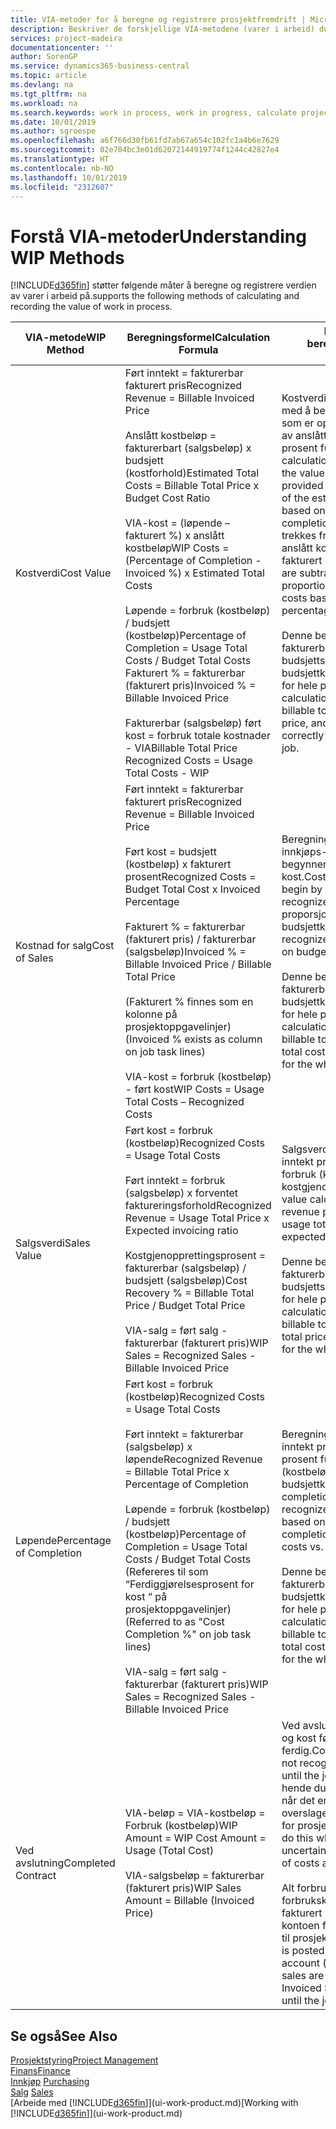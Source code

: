 ```yaml
---
title: VIA-metoder for å beregne og registrere prosjektfremdrift | Microsoft-dokumentasjon
description: Beskriver de forskjellige VIA-metodene (varer i arbeid) du kan bruke til å bokføre, overvåke og beregne økonomiske opplysninger for prosjekter som pågår.
services: project-madeira
documentationcenter: ''
author: SorenGP
ms.service: dynamics365-business-central
ms.topic: article
ms.devlang: na
ms.tgt_pltfrm: na
ms.workload: na
ms.search.keywords: work in process, work in progress, calculate project WIP
ms.date: 10/01/2019
ms.author: sgroespe
ms.openlocfilehash: a6f766d30fb61fd7ab67a654c102fc1a4b6e7629
ms.sourcegitcommit: 02e704bc3e01d62072144919774f1244c42827e4
ms.translationtype: HT
ms.contentlocale: nb-NO
ms.lasthandoff: 10/01/2019
ms.locfileid: "2312607"
---
```

# <a name="understanding-wip-methods"></a><span data-ttu-id="c182a-103">Forstå VIA-metoder</span><span class="sxs-lookup"><span data-stu-id="c182a-103">Understanding WIP Methods</span></span>
[!INCLUDE[d365fin](includes/d365fin_md.md)] <span data-ttu-id="c182a-104">støtter følgende måter å beregne og registrere verdien av varer i arbeid på.</span><span class="sxs-lookup"><span data-stu-id="c182a-104">supports the following methods of calculating and recording the value of work in process.</span></span>

| <span data-ttu-id="c182a-105">VIA-metode</span><span class="sxs-lookup"><span data-stu-id="c182a-105">WIP Method</span></span> | <span data-ttu-id="c182a-106">Beregningsformel</span><span class="sxs-lookup"><span data-stu-id="c182a-106">Calculation Formula</span></span> | <span data-ttu-id="c182a-107">Beskrivelse av beregning</span><span class="sxs-lookup"><span data-stu-id="c182a-107">Calculation Description</span></span> |
| --- | --- | --- |
| <span data-ttu-id="c182a-108">Kostverdi</span><span class="sxs-lookup"><span data-stu-id="c182a-108">Cost Value</span></span> |<span data-ttu-id="c182a-109">Ført inntekt = fakturerbar fakturert pris</span><span class="sxs-lookup"><span data-stu-id="c182a-109">Recognized Revenue = Billable Invoiced Price</span></span><br /><br /> <span data-ttu-id="c182a-110">Anslått kostbeløp = fakturerbart (salgsbeløp) x budsjett (kostforhold)</span><span class="sxs-lookup"><span data-stu-id="c182a-110">Estimated Total Costs = Billable Total Price x Budget Cost Ratio</span></span><br /><br /> <span data-ttu-id="c182a-111">VIA-kost = (løpende – fakturert %) x anslått kostbeløp</span><span class="sxs-lookup"><span data-stu-id="c182a-111">WIP Costs = (Percentage of Completion - Invoiced %) x Estimated Total Costs</span></span><br /><br /> <span data-ttu-id="c182a-112">Løpende = forbruk (kostbeløp) / budsjett (kostbeløp)</span><span class="sxs-lookup"><span data-stu-id="c182a-112">Percentage of Completion = Usage Total Costs / Budget Total Costs</span></span><br /> <span data-ttu-id="c182a-113">Fakturert % = fakturerbar (fakturert pris)</span><span class="sxs-lookup"><span data-stu-id="c182a-113">Invoiced % = Billable Invoiced Price</span></span><br /><br /> <span data-ttu-id="c182a-114">Fakturerbar (salgsbeløp) ført kost = forbruk totale kostnader - VIA</span><span class="sxs-lookup"><span data-stu-id="c182a-114">Billable Total Price Recognized Costs = Usage Total Costs - WIP</span></span> |<span data-ttu-id="c182a-115">Kostverdiberegninger starter med å beregne verdien av det som er oppgitt, ved å ta en andel av anslått kostbeløp basert på prosent fullført.</span><span class="sxs-lookup"><span data-stu-id="c182a-115">Cost value calculations start by calculating the value of what has been provided by taking a proportion of the estimated total costs based on percentage of completion.</span></span> <span data-ttu-id="c182a-116">Fakturert kost trekkes fra ved å ta en andel av anslått kostbeløp basert på fakturert prosent.</span><span class="sxs-lookup"><span data-stu-id="c182a-116">Invoiced costs are subtracted by taking a proportion of the estimated total costs based on the invoiced percentage.</span></span><br /><br /> <span data-ttu-id="c182a-117">Denne beregningen krever at det fakturerbare salgsbeløpet, budsjettsalgsbeløpet og budsjettkostbeløpet angis riktig for hele prosjektet.</span><span class="sxs-lookup"><span data-stu-id="c182a-117">This calculation requires that the billable total price, budget total price, and budget total costs be correctly entered for the whole job.</span></span> |
| <span data-ttu-id="c182a-118">Kostnad for salg</span><span class="sxs-lookup"><span data-stu-id="c182a-118">Cost of Sales</span></span> |<span data-ttu-id="c182a-119">Ført inntekt = fakturerbar fakturert pris</span><span class="sxs-lookup"><span data-stu-id="c182a-119">Recognized Revenue = Billable Invoiced Price</span></span><br /><br /> <span data-ttu-id="c182a-120">Ført kost = budsjett (kostbeløp) x fakturert prosent</span><span class="sxs-lookup"><span data-stu-id="c182a-120">Recognized Costs = Budget Total Cost x Invoiced Percentage</span></span><br /><br /> <span data-ttu-id="c182a-121">Fakturert % = fakturerbar (fakturert pris) / fakturerbar (salgsbeløp)</span><span class="sxs-lookup"><span data-stu-id="c182a-121">Invoiced % = Billable Invoiced Price / Billable Total Price</span></span><br /><br /> <span data-ttu-id="c182a-122">(Fakturert % finnes som en kolonne på prosjektoppgavelinjer)</span><span class="sxs-lookup"><span data-stu-id="c182a-122">(Invoiced % exists as column on job task lines)</span></span><br /><br /> <span data-ttu-id="c182a-123">VIA-kost = forbruk (kostbeløp) - ført kost</span><span class="sxs-lookup"><span data-stu-id="c182a-123">WIP Costs = Usage Total Costs – Recognized Costs</span></span> |<span data-ttu-id="c182a-124">Beregning av solgte varers innkjøps- eller produksjonspris begynner ved å beregne ført kost.</span><span class="sxs-lookup"><span data-stu-id="c182a-124">Cost of sales calculations begin by calculating the recognized costs.</span></span> <span data-ttu-id="c182a-125">Kost føres proporsjonalt basert på budsjettkostbeløp.</span><span class="sxs-lookup"><span data-stu-id="c182a-125">Costs are recognized proportionally based on budget total costs.</span></span><br /><br /> <span data-ttu-id="c182a-126">Denne beregningen krever at det fakturerbare salgsbeløpet og budsjettkostbeløpet angis riktig for hele prosjektet.</span><span class="sxs-lookup"><span data-stu-id="c182a-126">This calculation requires that the billable total price and budget total costs be correctly entered for the whole job.</span></span> |
| <span data-ttu-id="c182a-127">Salgsverdi</span><span class="sxs-lookup"><span data-stu-id="c182a-127">Sales Value</span></span> |<span data-ttu-id="c182a-128">Ført kost = forbruk (kostbeløp)</span><span class="sxs-lookup"><span data-stu-id="c182a-128">Recognized Costs = Usage Total Costs</span></span><br /><br /> <span data-ttu-id="c182a-129">Ført inntekt = forbruk (salgsbeløp) x forventet faktureringsforhold</span><span class="sxs-lookup"><span data-stu-id="c182a-129">Recognized Revenue = Usage Total Price x Expected invoicing ratio</span></span><br /><br /> <span data-ttu-id="c182a-130">Kostgjenopprettingsprosent = fakturerbar (salgsbeløp) / budsjett (salgsbeløp)</span><span class="sxs-lookup"><span data-stu-id="c182a-130">Cost Recovery % = Billable Total Price / Budget Total Price</span></span><br /><br /> <span data-ttu-id="c182a-131">VIA-salg = ført salg - fakturerbar (fakturert pris)</span><span class="sxs-lookup"><span data-stu-id="c182a-131">WIP Sales = Recognized Sales - Billable Invoiced Price</span></span> |<span data-ttu-id="c182a-132">Salgsverdiberegninger fører inntekt proporsjonalt basert på forbruk (kostbeløp) og forventet kostgjenopprettingsforhold.</span><span class="sxs-lookup"><span data-stu-id="c182a-132">Sales value calculations recognize revenue proportionally based on usage total costs and the expected cost recovery ratio.</span></span><br /><br /> <span data-ttu-id="c182a-133">Denne beregningen krever at det fakturerbare salgsbeløpet og budsjettsalgsbeløpet angis riktig for hele prosjektet.</span><span class="sxs-lookup"><span data-stu-id="c182a-133">This calculation requires that the billable total price and budget total price be correctly entered for the whole job.</span></span> |
| <span data-ttu-id="c182a-134">Løpende</span><span class="sxs-lookup"><span data-stu-id="c182a-134">Percentage of Completion</span></span> |<span data-ttu-id="c182a-135">Ført kost = forbruk (kostbeløp)</span><span class="sxs-lookup"><span data-stu-id="c182a-135">Recognized Costs = Usage Total Costs</span></span><br /><br /> <span data-ttu-id="c182a-136">Ført inntekt = fakturerbar (salgsbeløp) x løpende</span><span class="sxs-lookup"><span data-stu-id="c182a-136">Recognized Revenue = Billable Total Price x Percentage of Completion</span></span><br /><br /> <span data-ttu-id="c182a-137">Løpende = forbruk (kostbeløp) / budsjett (kostbeløp)</span><span class="sxs-lookup"><span data-stu-id="c182a-137">Percentage of Completion = Usage Total Costs / Budget Total Costs</span></span><br /> <span data-ttu-id="c182a-138">(Refereres til som “Ferdiggjørelsesprosent for kost “ på prosjektoppgavelinjer)</span><span class="sxs-lookup"><span data-stu-id="c182a-138">(Referred to as "Cost Completion %" on job task lines)</span></span><br /><br /> <span data-ttu-id="c182a-139">VIA-salg = ført salg - fakturerbar (fakturert pris)</span><span class="sxs-lookup"><span data-stu-id="c182a-139">WIP Sales = Recognized Sales - Billable Invoiced Price</span></span> |<span data-ttu-id="c182a-140">Beregninger av Løpende fører inntekt proporsjonalt basert på prosent fullført, det vil si forbruk (kostbeløp) i forhold til budsjettkost.</span><span class="sxs-lookup"><span data-stu-id="c182a-140">Percentage of completion calculations recognize revenue proportionally based on the percentage of completion, that is, usage total costs vs. budget costs.</span></span><br /><br /> <span data-ttu-id="c182a-141">Denne beregningen krever at det fakturerbare salgsbeløpet og budsjettkostbeløpet angis riktig for hele prosjektet.</span><span class="sxs-lookup"><span data-stu-id="c182a-141">This calculation requires that the billable total price and budget total costs be correctly entered for the whole job.</span></span> |
| <span data-ttu-id="c182a-142">Ved avslutning</span><span class="sxs-lookup"><span data-stu-id="c182a-142">Completed Contract</span></span> |<span data-ttu-id="c182a-143">VIA-beløp = VIA-kostbeløp = Forbruk (kostbeløp)</span><span class="sxs-lookup"><span data-stu-id="c182a-143">WIP Amount = WIP Cost Amount = Usage (Total Cost)</span></span><br /><br /> <span data-ttu-id="c182a-144">VIA-salgsbeløp = fakturerbar (fakturert pris)</span><span class="sxs-lookup"><span data-stu-id="c182a-144">WIP Sales Amount = Billable (Invoiced Price)</span></span> |<span data-ttu-id="c182a-145">Ved avslutning fører ikke inntekt og kost før prosjektet er ferdig.</span><span class="sxs-lookup"><span data-stu-id="c182a-145">Completed contract does not recognize revenue and costs until the job is complete.</span></span> <span data-ttu-id="c182a-146">Det kan hende du ønsker å gjøre dette når det er stor usikkerhet rundt overslagene for kost og inntekt for prosjektet.</span><span class="sxs-lookup"><span data-stu-id="c182a-146">You may want to do this when there is high uncertainty around the estimates of costs and revenue for the job.</span></span><br /><br /> <span data-ttu-id="c182a-147">Alt forbruk bokføres i VIA-forbrukskontoen (aktiva), og alt fakturert salg bokføres i VIA-kontoen for fakturert salg (gjeld) til prosjektet er ferdig.</span><span class="sxs-lookup"><span data-stu-id="c182a-147">All usage is posted to the WIP Costs account (asset) and all invoiced sales are posted to the WIP Invoiced Sales account (liability) until the job is complete.</span></span> |

## <a name="see-also"></a><span data-ttu-id="c182a-148">Se også</span><span class="sxs-lookup"><span data-stu-id="c182a-148">See Also</span></span>
[<span data-ttu-id="c182a-149">Prosjektstyring</span><span class="sxs-lookup"><span data-stu-id="c182a-149">Project Management</span></span>](projects-manage-projects.md)  
[<span data-ttu-id="c182a-150">Finans</span><span class="sxs-lookup"><span data-stu-id="c182a-150">Finance</span></span>](finance.md)  
<span data-ttu-id="c182a-151">[Innkjøp](purchasing-manage-purchasing.md)       </span><span class="sxs-lookup"><span data-stu-id="c182a-151">[Purchasing](purchasing-manage-purchasing.md)       </span></span>  
<span data-ttu-id="c182a-152">[Salg](sales-manage-sales.md)    </span><span class="sxs-lookup"><span data-stu-id="c182a-152">[Sales](sales-manage-sales.md)    </span></span>  
<span data-ttu-id="c182a-153">[Arbeide med [!INCLUDE[d365fin](includes/d365fin_md.md)]](ui-work-product.md)</span><span class="sxs-lookup"><span data-stu-id="c182a-153">[Working with [!INCLUDE[d365fin](includes/d365fin_md.md)]](ui-work-product.md)</span></span>  
